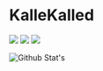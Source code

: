 # KalleKalled
<p>
 <a href="https://discord.gg/2bmBrPGPgA" target"blank_"><img src="https://img.shields.io/badge/Discord%20-6306c7.svg?&style=for-the-badge&logo=discord&logoColor=white"></a>
  <a href="https://twitter.com/KalleKalled_" target"blank_"><img src="https://img.shields.io/badge/Twitter%20-000000.svg?&style=for-the-badge&logo=twitter&logoColor=white"></a>
 <a href="https://www.instagram.com/kallekalled/"><img src="https://img.shields.io/badge/Instagram%20-6306c7.svg?&style=for-the-badge&logo=Instagram&logoColor=white"></a>
<p>

![Github Stat's](https://github-readme-stats.vercel.app/api?username=KalleKalled&show_icons=true&hide_title=true&theme=midnight-purple&icon_color)
